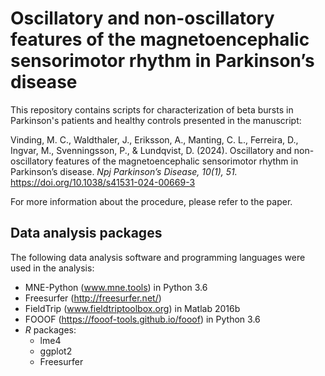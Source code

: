 # Oscillatory and non-oscillatory features of the magnetoencephalic sensorimotor rhythm in Parkinson’s disease
This repository contains scripts for characterization of beta bursts in Parkinson's patients and healthy controls presented in the manuscript:

Vinding, M. C., Waldthaler, J., Eriksson, A., Manting, C. L., Ferreira, D., Ingvar, M., Svenningsson, P., & Lundqvist, D. (2024). Oscillatory and non-oscillatory features of the magnetoencephalic sensorimotor rhythm in Parkinson’s disease. *Npj Parkinson’s Disease, 10(1), 51.* https://doi.org/10.1038/s41531-024-00669-3 

For more information about the procedure, please refer to the paper.

## Data analysis packages
The following data analysis software and programming languages were used in the analysis:

* MNE-Python (www.mne.tools) in Python 3.6
* Freesurfer (http://freesurfer.net/)
* FieldTrip (www.fieldtriptoolbox.org) in Matlab 2016b
* FOOOF (https://fooof-tools.github.io/fooof) in Python 3.6
* *R* packages:
    * lme4
    * ggplot2
    * Freesurfer

